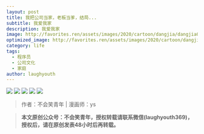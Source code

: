 ```yaml
---
layout: post
title: 我把公司当家，老板当爹，结局...
subtitle: 我爱我家
description: 我爱我家
image: http://favorites.ren/assets/images/2020/cartoon/dangjia/dangjia00.jpg
optimized_image: http://favorites.ren/assets/images/2020/cartoon/dangjia/dangjia00.jpg
category: life
tags:
  - 程序员
  - 公司文化
  - 家庭
author: laughyouth
---
```


![](http://favorites.ren/assets/images/2020/cartoon/dangjia/dangjia01.jpg)
![](http://favorites.ren/assets/images/2020/cartoon/dangjia/dangjia02.jpg)
![](http://favorites.ren/assets/images/2020/cartoon/dangjia/dangjia03.jpg)
![](http://favorites.ren/assets/images/2020/cartoon/dangjia/dangjia04.jpg)
![](http://favorites.ren/assets/images/2020/cartoon/dangjia/dangjia05.jpg)

>作者：不会笑青年 | 漫画师：ys

>**本文原创公众号：不会笑青年，授权转载请联系微信(laughyouth369)，授权后，请在原创发表48小时后再转载。**


